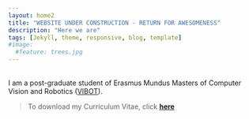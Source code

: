 ```yaml
---
layout: home2
title: "WEBSITE UNDER CONSTRUCTION - RETURN FOR AWESOMENESS" 
description: "Here we are"
tags: [Jekyll, theme, responsive, blog, template]
#image:
  #feature: trees.jpg
---
```


<br />
I am a post-graduate student of Erasmus Mundus Masters of Computer Vision and Robotics (<a href="https://www.vibot.org/" target="_blank">VIBOT</a>).


<br />

  
  
  <blockquote>
  <p>To download my Curriculum Vitae, click <a href="https://drive.google.com/file/d/1wnIScTH0v37PL6gqIs6J9OlVRk0PMgXm/view?usp=sharing" target="_blank"><strong>here<strong></p>
</blockquote>
  
  
  
  

